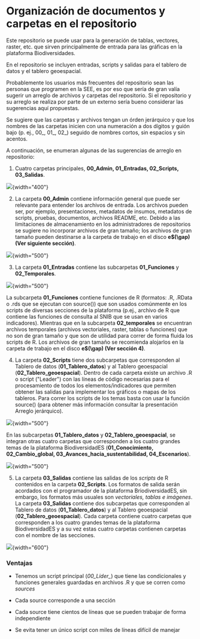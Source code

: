 # Organización de documentos y carpetas en el repositorio

Este repositorio se puede usar para la generación de tablas, vectores, raster, etc. que sirven principalmente de entrada para las gráficas en la plataforma Biodiversidades.

En el repositorio se incluyen entradas, scripts y salidas para el tablero de datos y el tablero geoespacial.

Probablemente los usuarios más frecuentes del repositorio sean las personas que programen en la SEE, es por eso que sería de gran valía sugerir un arreglo de archivos y carpetas del repositorio. Si el repositorio y su arreglo se realiza por parte de un externo sería bueno considerar las sugerencias aquí propuestas.

Se sugiere que las carpetas y archivos tengan un órden jerárquico y que los nombres de las carpetas inicien con una numeración a dos dígitos y guión bajo (p. ej., 00\_, 01\_, 02\_) seguido de nombres cortos, sin espacios y sin acentos.

A continuación, se enumeran algunas de las sugerencias de arreglo en repositorio:

1.  Cuatro carpetas principales, **00_Admin, 01_Entradas, 02_Scripts, 03_Salidas**.

![](C:/Users/ogodinez/Documents/CnM/PruebaLibro/Libro_Prueba1/images/31.png){width="400"}

2.  La carpeta **00_Admin** contiene información general que puede ser relevante para entender los archivos de entrada. Los archivos pueden ser, por ejemplo, presentaciones, metadatos de insumos, metadatos de scripts, pruebas, documentos, archivos README, etc. Debido a las limitaciones de almacenamiento en los administradores de repositorios se sugiere no incorporar archivos de gran tamaño; los archivos de gran tamaño pueden destinarse a la carpeta de trabajo en el disco **e\$(\\gap) (Ver siguiente sección)**.

![](C:/Users/ogodinez/Documents/CnM/PruebaLibro/Libro_Prueba1/images/32.png){width="500"}

3.  La carpeta **01_Entradas** contiene las subcarpetas **01_Funciones** y **02_Temporales**.

![](C:/Users/ogodinez/Documents/CnM/PruebaLibro/Libro_Prueba1/images/33.png){width="500"}

La subcarpeta **01_Funciones** contiene funciones de R (formatos: .R, .RData o .rds que se ejecutan con source()) que son usados comúnmente en los scripts de diversas secciones de la plataforma (p.ej., archivo de R que contiene las funciones de consulta al SNIB que se usan en varios indicadores). Mientras que en la subcarpeta **02_temporales** se encuentran archivos temporales (archivos vectoriales, raster, tablas o funciones) que no son de gran tamaño y que son de utilidad para correr de forma fluida los scripts de R. Los archivos de gran tamaño se recomienda alojarlos en la carpeta de trabajo en el disco **e\$(\\gap) (Ver sección 4)**.

4.  La carpeta **02_Scripts** tiene dos subcarpetas que corresponden al Tablero de datos (**01_Tablero_datos**) y al Tablero geoespacial (**02_Tablero_geoespacial**). Dentro de cada carpeta existe un archivo .R o script ("Leader") con las líneas de código necesarias para el procesamiento de todos los elementos/indicadores que permiten obtener las salidas para implementar los gráficos o mapas de los tableros. Para correr los scripts de los temas basta con usar la función source() (para obtener más información consultar la presentación Arreglo jerárquico).

![](C:/Users/ogodinez/Documents/CnM/PruebaLibro/Libro_Prueba1/images/34.png){width="500"}

En las subcarpetas **01_Tablero_datos** y **02_Tablero_geoespacial**, se integran otras cuatro carpetas que corresponden a los cuatro grandes temas de la plataforma BiodiversidadES (**01_Conocimiento, 02_Cambio_global, 03_Avances_hacia_sustentabilidad, 04_Escenarios**).

![](C:/Users/ogodinez/Documents/CnM/PruebaLibro/Libro_Prueba1/images/35.png){width="500"}

5.  La carpeta **03_Salidas** contiene las salidas de los *scripts* de R contenidos en la carpeta **02_Scripts**. Los formatos de salida serán acordados con el programador de la plataforma BriodiversidadES, sin embargo, los formatos más usuales son *vectoriales, tablas e imágenes*. La carpeta **03_Salidas** contiene dos subcarpetas que corresponden al Tablero de datos (**01_Tablero_datos**) y al Tablero geoespacial (**02_Tablero_geoespacial**). Cada carpeta contiene cuatro carpetas que corresponden a los cuatro grandes temas de la plataforma BiodiversidadES y a su vez estas cuatro carpetas contienen carpetas con el nombre de las secciones.

![](C:/Users/ogodinez/Documents/CnM/PruebaLibro/Libro_Prueba1/images/36.png){width="600"}

### Ventajas

-   Tenemos un script principal (*00_Lider\_*) que tiene las condicionales y funciones generales guardadas en archivos .R y que se corren como *sources*

-   Cada source corresponde a una sección

-   Cada source tiene cientos de líneas que se pueden trabajar de forma independiente

-   Se evita tener un único script con miles de líneas difícil de manejar
